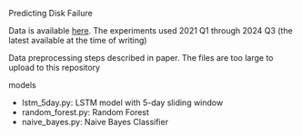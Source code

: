 Predicting Disk Failure

Data is available [here](https://www.backblaze.com/cloud-storage/resources/hard-drive-test-data#downloadingTheRawTestData). The experiments used 2021 Q1 through 2024 Q3 (the latest available at the time of writing)

Data preprocessing steps described in paper. The files are too large to upload to this repository

models
- lstm_5day.py: LSTM model with 5-day sliding window
- random_forest.py: Random Forest
- naive_bayes.py: Naive Bayes Classifier
